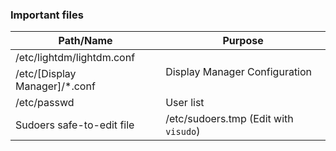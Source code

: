 ### Important files
<table>
    <thead>
        <tr>
            <th>Path/Name</th>
            <th>Purpose</th>
        </tr>
    </thead>
    <tbody>
        <tr>
            <td rowspan=1>/etc/lightdm/lightdm.conf</td>
            <td rowspan=2>Display Manager Configuration</td>
        </tr>
        <tr>
            <td>/etc/[Display Manager]/*.conf</td>
        </tr>
        <tr>
            <td rowspan=1>/etc/passwd</td>
            <td>User list</td>
        </tr>
        <tr>
            <td>Sudoers safe-to-edit file</td>
            <td>/etc/sudoers.tmp (Edit with <code>visudo</code>)</td>
        </tr>
    </tbody>
</table>
